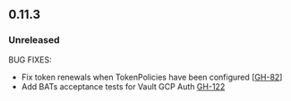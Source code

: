 ## 0.11.3
### Unreleased

BUG FIXES:

* Fix token renewals when TokenPolicies have been configured [[GH-82](https://github.com/hashicorp/vault-plugin-auth-gcp/pull/82)]
* Add BATs acceptance tests for Vault GCP Auth [GH-122](https://github.com/hashicorp/vault-plugin-auth-gcp/pull/122)

